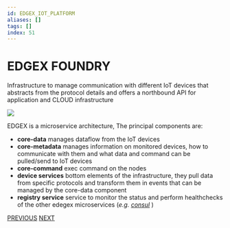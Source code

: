```yaml
---
id: EDGEX_IOT_PLATFORM
aliases: []
tags: []
index: 51
---
```


# EDGEX FOUNDRY

Infrastructure to manage communication with different IoT devices that abstracts from the protocol details and offers a northbound API for application and CLOUD infrastructure

![](mobile_systems/Pasted%20image%2020240613162524.png)

EDGEX is a microservice architecture, The principal components are:

- **core-data** manages dataflow from the IoT devices
- **core-metadata** manages information on monitored devices, how to communicate with them and what data and command can be pulled/send to IoT devices
- **core-command** exec command on the nodes
- **device services** bottom elements of the infrastructure, they pull data from specific protocols and transform them in events that can be managed by the core-data component
- **registry service** service to monitor the status and perform healthchecks of the other edegex microservices (*e.g. [consul](https://www.consul.io/)* )

[PREVIOUS](pages/IoT/SIEMENS_MINDSPHERE.md) [NEXT](mobile_systems/IoT/IOT_DEVICES.md)

